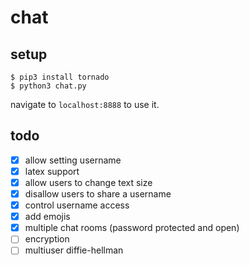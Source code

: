 # chat

## setup

```
$ pip3 install tornado
$ python3 chat.py
```
navigate to `localhost:8888` to use it.

## todo

- [x] allow setting username
- [x] latex support
- [x] allow users to change text size
- [x] disallow users to share a username
- [x] control username access
- [x] add emojis
- [x] multiple chat rooms (password protected and open)
- [ ] encryption
- [ ] multiuser diffie-hellman
